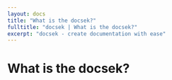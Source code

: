 ```yaml
---
layout: docs
title: "What is the docsek?"
fulltitle: "docsek | What is the docsek?"
excerpt: "docsek - create documentation with ease"
---
```


# What is the docsek?
